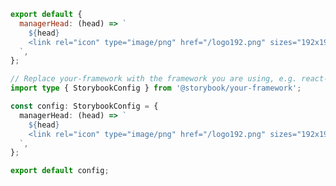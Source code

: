 ```js filename=".storybook/main.js" renderer="common" language="js"
export default {
  managerHead: (head) => `
    ${head}
    <link rel="icon" type="image/png" href="/logo192.png" sizes="192x192" />
  `,
};
```

```ts filename=".storybook/main.ts" renderer="common" language="ts"
// Replace your-framework with the framework you are using, e.g. react-vite, nextjs, vue3-vite, etc.
import type { StorybookConfig } from '@storybook/your-framework';

const config: StorybookConfig = {
  managerHead: (head) => `
    ${head}
    <link rel="icon" type="image/png" href="/logo192.png" sizes="192x192" />
  `,
};

export default config;
```
